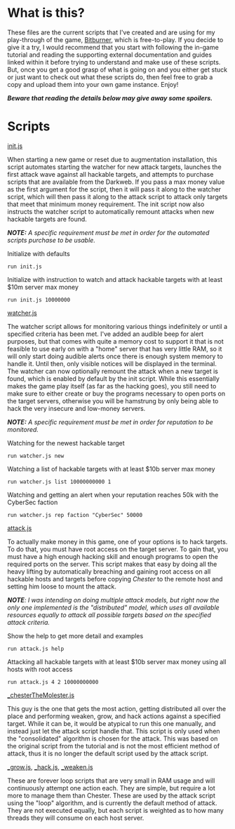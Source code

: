 # What is this?

These files are the current scripts that I've created and are using for my play-through of the game, [Bitburner](https://github.com/danielyxie/bitburner#readme), which is free-to-play. If you decide to give it a try, I would recommend that you start with following the in-game tutorial and reading the supporting external documentation and guides linked within it before trying to understand and make use of these scripts. But, once you get a good grasp of what is going on and you either get stuck or just want to check out what these scripts do, then feel free to grab a copy and upload them into your own game instance. Enjoy!

__*Beware that reading the details below may give away some spoilers.*__

# Scripts

[init.js](https://github.com/morioa/bitburner/blob/master/init.js)

When starting a new game or reset due to augmentation installation, this script automates starting the watcher for new attack targets, launches the first attack wave against all hackable targets, and attempts to purchase scripts that are available from the Darkweb. If you pass a max money value as the first argument for the script, then it will pass it along to the watcher script, which will then pass it along to the attack script to attack only targets that meet that minimum money requirement. The init script now also instructs the watcher script to automatically remount attacks when new hackable targets are found.

*__NOTE:__ A specific requirement must be met in order for the automated scripts purchase to be usable.*

Initialize with defaults
```
run init.js
```

Initialize with instruction to watch and attack hackable targets with at least $10m server max money
```
run init.js 10000000
```

[watcher.js](https://github.com/morioa/bitburner/blob/master/watcher.js)

The watcher script allows for monitoring various things indefinitely or until a specified criteria has been met.  I've added an audible beep for alert purposes, but that comes with quite a memory cost to support it that is not feasible to use early on with a "home" server that has very little RAM, so it will only start doing audible alerts once there is enough system memory to handle it. Until then, only visible notices will be displayed in the terminal. The watcher can now optionally remount the attack when a new target is found, which is enabled by default by the init script. While this essentially makes the game play itself (as far as the hacking goes), you still need to make sure to either create or buy the programs necessary to open ports on the target servers, otherwise you will be hamstrung by only being able to hack the very insecure and low-money servers.

*__NOTE:__ A specific requirement must be met in order for reputation to be monitored.* 

Watching for the newest hackable target
```
run watcher.js new
```

Watching a list of hackable targets with at least $10b server max money
```
run watcher.js list 10000000000 1
```

Watching and getting an alert when your reputation reaches 50k with the CyberSec faction

```
run watcher.js rep faction "CyberSec" 50000
```

[attack.js](https://github.com/morioa/bitburner/blob/master/attack.js)

To actually make money in this game, one of your options is to hack targets. To do that, you must have root access on the target server. To gain that, you must have a high enough hacking skill and enough programs to open the required ports on the server. This script makes that easy by doing all the heavy lifting by automatically breaching and gaining root access on all hackable hosts and targets before copying *Chester* to the remote host and setting him loose to mount the attack.

*__NOTE__: I was intending on doing multiple attack models, but right now the only one implemented is the "distributed" model, which uses all available resources equally to attack all possible targets based on the specified attack criteria.*

Show the help to get more detail and examples

```
run attack.js help
```

Attacking all hackable targets with at least $10b server max money using all hosts with root access

```
run attack.js 4 2 10000000000
```

[_chesterTheMolester.js](https://github.com/morioa/bitburner/blob/master/chesterTheMolester.js)

This guy is the one that gets the most action, getting distributed all over the place and performing weaken, grow, and hack actions against a specified target. While it can be, it would be atypical to run this one manually, and instead just let the attack script handle that. This script is only used when the "consolidated" algorithm is chosen for the attack. This was based on the original script from the tutorial and is not the most efficient method of attack, thus it is no longer the default script used by the attack script.

[_grow.js](https://github.com/morioa/bitburner/blob/master/_grow.js), 
[_hack.js](https://github.com/morioa/bitburner/blob/master/_hack.js), 
[_weaken.js](https://github.com/morioa/bitburner/blob/master/_weaken.js)

These are forever loop scripts that are very small in RAM usage and will continuously attempt one action each. They are simple, but require a lot more to manage them than Chester. These are used by the attack script using the "loop" algorithm, and is currently the default method of attack. They are not executed equally, but each script is weighted as to how many threads they will consume on each host server. 
